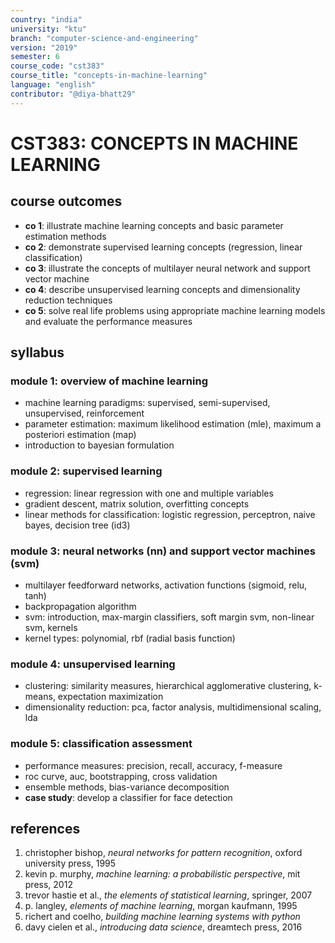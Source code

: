 ```yaml
---
country: "india"
university: "ktu"
branch: "computer-science-and-engineering"
version: "2019"
semester: 6
course_code: "cst383"
course_title: "concepts-in-machine-learning"
language: "english"
contributor: "@diya-bhatt29"
---
```


# CST383: CONCEPTS IN MACHINE LEARNING

## course outcomes

- **co 1**: illustrate machine learning concepts and basic parameter estimation methods  
- **co 2**: demonstrate supervised learning concepts (regression, linear classification)  
- **co 3**: illustrate the concepts of multilayer neural network and support vector machine  
- **co 4**: describe unsupervised learning concepts and dimensionality reduction techniques  
- **co 5**: solve real life problems using appropriate machine learning models and evaluate the performance measures  

## syllabus

### module 1: overview of machine learning

- machine learning paradigms: supervised, semi-supervised, unsupervised, reinforcement  
- parameter estimation: maximum likelihood estimation (mle), maximum a posteriori estimation (map)  
- introduction to bayesian formulation  

### module 2: supervised learning

- regression: linear regression with one and multiple variables  
- gradient descent, matrix solution, overfitting concepts  
- linear methods for classification: logistic regression, perceptron, naive bayes, decision tree (id3)  

### module 3: neural networks (nn) and support vector machines (svm)

- multilayer feedforward networks, activation functions (sigmoid, relu, tanh)  
- backpropagation algorithm  
- svm: introduction, max-margin classifiers, soft margin svm, non-linear svm, kernels  
- kernel types: polynomial, rbf (radial basis function)  

### module 4: unsupervised learning

- clustering: similarity measures, hierarchical agglomerative clustering, k-means, expectation maximization  
- dimensionality reduction: pca, factor analysis, multidimensional scaling, lda  

### module 5: classification assessment

- performance measures: precision, recall, accuracy, f-measure  
- roc curve, auc, bootstrapping, cross validation  
- ensemble methods, bias-variance decomposition  
- **case study**: develop a classifier for face detection  

## references

1. christopher bishop, *neural networks for pattern recognition*, oxford university press, 1995  
2. kevin p. murphy, *machine learning: a probabilistic perspective*, mit press, 2012  
3. trevor hastie et al., *the elements of statistical learning*, springer, 2007  
4. p. langley, *elements of machine learning*, morgan kaufmann, 1995  
5. richert and coelho, *building machine learning systems with python*  
6. davy cielen et al., *introducing data science*, dreamtech press, 2016  
